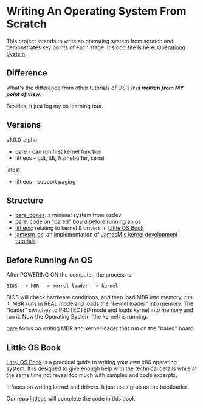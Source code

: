 Writing An Operating System From Scratch
========================================

This project intends to write an operating system from scratch
and demonstrates key points of each stage.
It's doc site is here:
[Operationg System](https://hzget.github.io/notes/os/).

Difference
----------

What's the difference from other tutorials of OS ?
***It is written from MY point of view***.

Besides, it just log my os learning tour.

Versions
--------

v1.0.0-alpha

 * bare - can run first kernel function
 * littleos - gdt, idt, framebuffer, serial

latest

 * littleos - support paging

Structure
---------

* [bare_bones](./bare_bones): a minimal system from osdev
* [bare](./bare): code on "bared" board before running an os
* [littleos](./littleos): relating to kernel & drivers
in [Little OS Book][littleosbook]
* [jamesm_os](./jamesm_os): an implementation of
[JamesM's kernel development tutorials][tutorial]

Before Running An OS
--------------------

After POWERING ON the computer, the process is:

    BIOS --> MBR --> kernel loader --> kernel

BIOS will check hardware conditions, and then load MBR into memory,
run it.
MBR runs in REAL mode and loads the "kernel loader" into memory.
The "loader" switches to PROTECTED mode and loads kernel
into memory and run it. Now the Operating System (the kernel) is running.

[bare](./bare) focus on writing MBR and kernel loader that
run on the "bared" board. 

Little OS Book
--------------

[Littel OS Book][littleosbook] is a practical guide to writing
your own x86 operating system. It is designed to give enough help
with the technical details while at the same time not reveal
too much with samples and code excerpts.

It foucs on writing kernel and drivers. It just uses grub as
the bootloader.

Our repo [littleos](./littleos) will complete the code in this book.

[littleosbook]: https://littleosbook.github.io/
[tutorial]: http://www.jamesmolloy.co.uk/tutorial_html/
